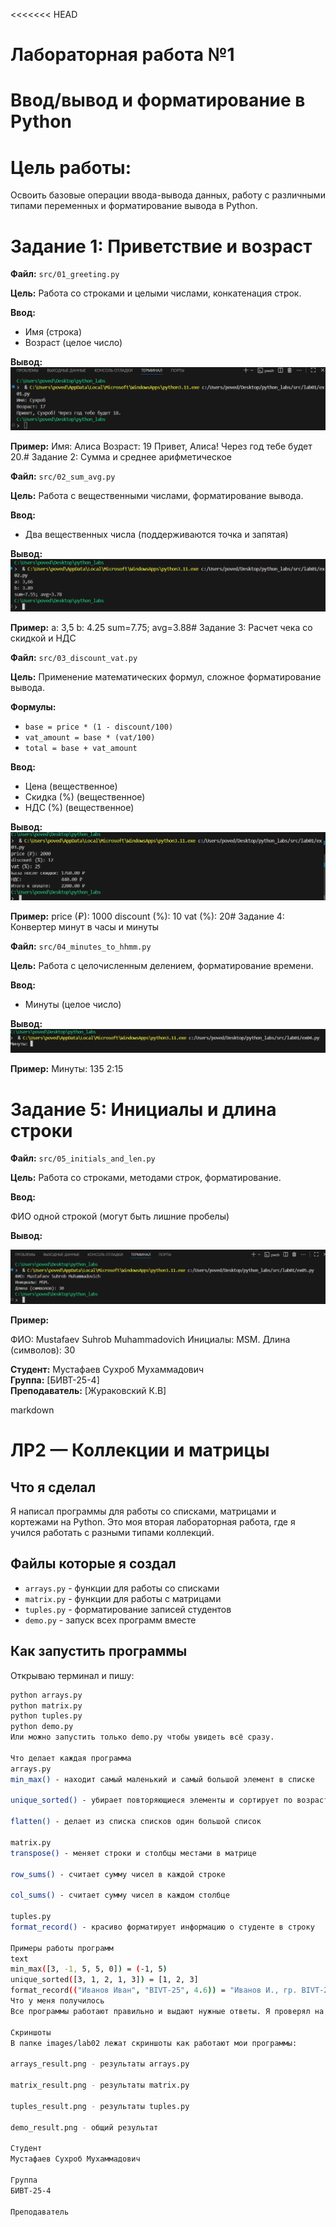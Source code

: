 <<<<<<< HEAD
# Лабораторная работа №1
# Ввод/вывод и форматирование в Python

# Цель работы:
Освоить базовые операции ввода-вывода данных, работу с различными типами переменных и форматирование вывода в Python.

# Задание 1: Приветствие и возраст

**Файл:** `src/01_greeting.py`  

**Цель:** Работа со строками и целыми числами, конкатенация строк.

**Ввод:**
- Имя (строка)
- Возраст (целое число)

**Вывод:**
![alt text](images/lab01/imag01.png)

**Пример:**
Имя: Алиса
Возраст: 19
Привет, Алиса! Через год тебе будет 20.# Задание 2: Сумма и среднее арифметическое

**Файл:** `src/02_sum_avg.py`  

**Цель:** Работа с вещественными числами, форматирование вывода.

**Ввод:**
- Два вещественных числа (поддерживаются точка и запятая)

**Вывод:**
![alt text](images/lab01/imag02.png)

**Пример:**
a: 3,5
b: 4.25
sum=7.75; avg=3.88#   Задание 3: Расчет чека со скидкой и НДС

**Файл:** `src/03_discount_vat.py`  

**Цель:** Применение математических формул, сложное форматирование вывода.

**Формулы:**
- `base = price * (1 - discount/100)`
- `vat_amount = base * (vat/100)`
- `total = base + vat_amount`

**Ввод:**
- Цена (вещественное)
- Скидка (%) (вещественное)
- НДС (%) (вещественное)

**Вывод:**
![alt text](images/lab01/imag03.png)

**Пример:**
price (₽): 1000
discount (%): 10
vat (%): 20#   Задание 4: Конвертер минут в часы и минуты

**Файл:** `src/04_minutes_to_hhmm.py`  

**Цель:** Работа с целочисленным делением, форматирование времени.

**Ввод:**
- Минуты (целое число)

**Вывод:**
![alt text](images/lab01/imag04.png)

**Пример:**
Минуты: 135
2:15

#   Задание 5: Инициалы и длина строки


**Файл:** `src/05_initials_and_len.py`
 
**Цель:** Работа со строками, методами строк, форматирование.

**Ввод:**

 ФИО одной строкой (могут быть лишние пробелы)

**Вывод:**

![alt text](images/lab01/imag05.png)


**Пример:**

ФИО: Mustafaev Suhrob Muhammadovich
Инициалы: MSM.
Длина (символов): 30

**Студент:** Мустафаев Сухроб Мухаммадович  
**Группа:** [БИВТ-25-4]  
**Преподаватель:** [Жураковский К.В]

markdown
# ЛР2 — Коллекции и матрицы

## Что я сделал

Я написал программы для работы со списками, матрицами и кортежами на Python. Это моя вторая лабораторная работа, где я учился работать с разными типами коллекций.

## Файлы которые я создал

- `arrays.py` - функции для работы со списками
- `matrix.py` - функции для работы с матрицами  
- `tuples.py` - форматирование записей студентов
- `demo.py` - запуск всех программ вместе

## Как запустить программы

Открываю терминал и пишу:
```bash
python arrays.py
python matrix.py  
python tuples.py
python demo.py
Или можно запустить только demo.py чтобы увидеть всё сразу.

Что делает каждая программа
arrays.py
min_max() - находит самый маленький и самый большой элемент в списке

unique_sorted() - убирает повторяющиеся элементы и сортирует по возрастанию

flatten() - делает из списка списков один большой список

matrix.py
transpose() - меняет строки и столбцы местами в матрице

row_sums() - считает сумму чисел в каждой строке

col_sums() - считает сумму чисел в каждом столбце

tuples.py
format_record() - красиво форматирует информацию о студенте в строку

Примеры работы программ
text
min_max([3, -1, 5, 5, 0]) = (-1, 5)
unique_sorted([3, 1, 2, 1, 3]) = [1, 2, 3]  
format_record(("Иванов Иван", "BIVT-25", 4.6)) = "Иванов И., гр. BIVT-25, GPA 4.60"
Что у меня получилось
Все программы работают правильно и выдают нужные ответы. Я проверял на примерах из задания и всё совпадает. Было интересно работать с матрицами - это как таблицы в программе.

Скриншоты
В папке images/lab02 лежат скриншоты как работают мои программы:

arrays_result.png - результаты arrays.py

matrix_result.png - результаты matrix.py

tuples_result.png - результаты tuples.py

demo_result.png - общий результат

Студент
Мустафаев Сухроб Мухаммадович

Группа
БИВТ-25-4

Преподаватель

